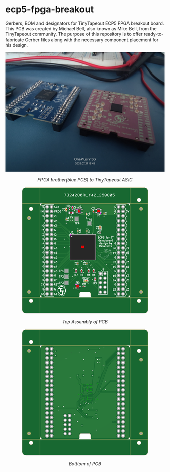 # ecp5-fpga-breakout
Gerbers, BOM and designators for TinyTapeout ECP5 FPGA breakout board. This PCB was created by Michael Bell, also known as Mike Bell, from the TinyTapeout community. The purpose of this repository is to offer ready-to-fabricate Gerber files along with the necessary component placement for his design.


<p align="center">
  <img src="_assets/fabbed_board.jpg" alt="Bottom of PCB" width="800"/>
</p>
<p align="center"><em>FPGA brother(blue PCB) to TinyTapeout ASIC</em></p>


<p align="center">
  <img src="_assets/how_it_looks_top.png" alt="Top Assembly of PCB" width="400"/>
</p>
<p align="center"><em>Top Assembly of PCB</em></p>

<p align="center">
  <img src="_assets/how_it_looks_bottom.png" alt="Bottom of PCB" width="400"/>
</p>
<p align="center"><em>Botttom of PCB</em></p>

